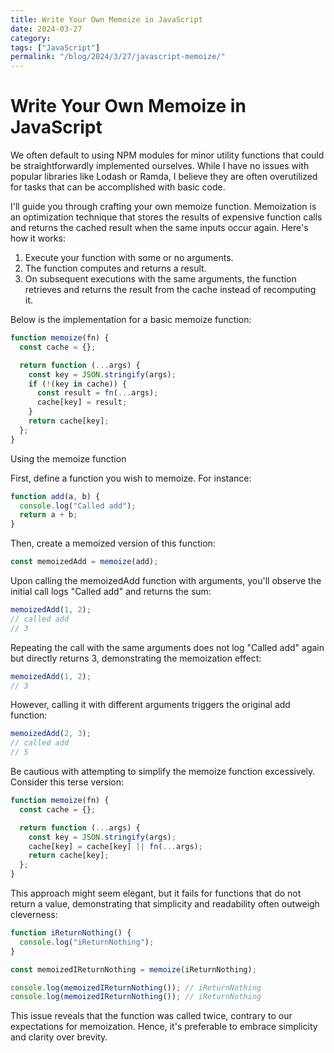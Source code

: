 ```yaml
---
title: Write Your Own Memoize in JavaScript
date: 2024-03-27
category: 
tags: ["JavaScript"]
permalink: "/blog/2024/3/27/javascript-memoize/"
---
```

# Write Your Own Memoize in JavaScript

We often default to using NPM modules for minor utility functions that could be straightforwardly implemented ourselves. While I have no issues with popular libraries like Lodash or Ramda, I believe they are often overutilized for tasks that can be accomplished with basic code.

I'll guide you through crafting your own memoize function. Memoization is an optimization technique that stores the results of expensive function calls and returns the cached result when the same inputs occur again. Here's how it works:

1. Execute your function with some or no arguments.
2. The function computes and returns a result.
3. On subsequent executions with the same arguments, the function retrieves and returns the result from the cache instead of recomputing it.

Below is the implementation for a basic memoize function:

```js
function memoize(fn) {
  const cache = {};

  return function (...args) {
    const key = JSON.stringify(args);
    if (!(key in cache)) {
      const result = fn(...args);
      cache[key] = result;
    }
    return cache[key];
  };
}
```

Using the memoize function

First, define a function you wish to memoize. For instance:

```js
function add(a, b) {
  console.log("Called add");
  return a + b;
}
```

Then, create a memoized version of this function:

```js
const memoizedAdd = memoize(add);
```

Upon calling the memoizedAdd function with arguments, you'll observe the initial call logs "Called add" and returns the sum:

```js
memoizedAdd(1, 2);
// called add
// 3
```

Repeating the call with the same arguments does not log "Called add" again but directly returns 3, demonstrating the memoization effect:

```js
memoizedAdd(1, 2);
// 3
```

However, calling it with different arguments triggers the original add function:

```js
memoizedAdd(2, 3);
// called add
// 5
```

Be cautious with attempting to simplify the memoize function excessively. Consider this terse version:

```js
function memoize(fn) {
  const cache = {};

  return function (...args) {
    const key = JSON.stringify(args);
    cache[key] = cache[key] || fn(...args);
    return cache[key];
  };
}
```

This approach might seem elegant, but it fails for functions that do not return a value, demonstrating that simplicity and readability often outweigh cleverness:

```js
function iReturnNothing() {
  console.log("iReturnNothing");
}

const memoizedIReturnNothing = memoize(iReturnNothing);

console.log(memoizedIReturnNothing()); // iReturnNothing
console.log(memoizedIReturnNothing()); // iReturnNothing
```

This issue reveals that the function was called twice, contrary to our expectations for memoization. Hence, it's preferable to embrace simplicity and clarity over brevity.
